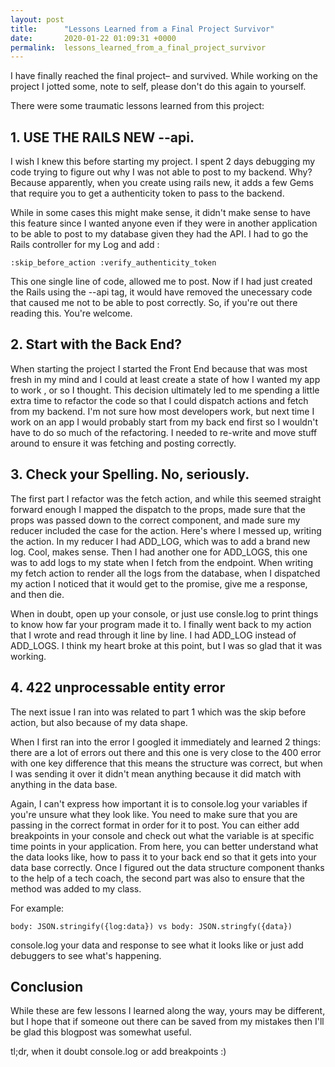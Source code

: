 ```yaml
---
layout: post
title:      "Lessons Learned from a Final Project Survivor"
date:       2020-01-22 01:09:31 +0000
permalink:  lessons_learned_from_a_final_project_survivor
---
```



I have finally reached the final project– and survived. While working on the project I jotted some, note to self, please don't do this again to yourself.


There were some traumatic lessons learned from this project:


## 1. USE THE RAILS NEW --api. 

I wish I knew this before starting my project. I spent 2 days debugging my code trying to figure out why I was not able to post to my backend. Why? Because apparently, when you create using rails new, it adds a few Gems that require you to get a authenticity token to pass to the backend. 

While in some cases this might make sense, it didn't make sense to have this feature since I wanted anyone even if they were in another application to be able to post to my database given they had the API. I had to go the Rails controller for my Log and add :

 `:skip_before_action :verify_authenticity_token`
 
 This one single line of code, allowed me to post. Now if I had just created the Rails using the --api tag, it would have removed the unecessary code that caused me not to be able to post correctly. So, if you're out there reading this. You're welcome.
 
 
 ## 2. Start with the Back End?
 
When starting the project I started the Front End because that was most fresh in my mind and I could at least create a state of how I wanted my app to work , or so I thought. This decision ultimately led to me spending a little extra time to refactor the code so that I could dispatch actions and fetch from my backend. I'm not sure how most developers work, but next time I work on an app I would probably start from my back end first so I wouldn't have to do so much of the refactoring. I needed to re-write and move stuff around to ensure it was fetching and posting correctly.

## 3.  Check your Spelling. No, seriously.

The first part I refactor was the fetch action, and while this seemed straight forward enough I mapped the dispatch to the props, made sure that the props was passed down to the correct component, and made sure my reducer included the case for the action. Here's where I messed up, writing the action. In my reducer I had ADD_LOG, which was to add a brand new log. Cool, makes sense. Then I had another one for ADD_LOGS, this one was to add logs to my state when I fetch from the endpoint. When writing my fetch action to render all the logs from the database, when I dispatched my action I noticed that it would get to the promise, give me a response, and then die. 

When in doubt, open up your console, or just use consle.log to print things to know how far your program made it to. I finally went back to my action that I wrote and read through it line by line. I had ADD_LOG instead of ADD_LOGS. I think my heart broke at this point, but I was so glad that it was working.

## 4. 422 unprocessable entity error

The next issue I ran into was related to part 1 which was the skip before action, but also because of my data shape. 

When I first ran into the error I googled it immediately and learned 2 things: there are a lot of errors out there and this one is very close to the 400 error with one key difference that this means the structure was correct, but when I was sending it over it didn't mean anything because it did match with anything in the data base.

Again, I can't express how important it is to console.log your variables if you're unsure what they look like. You need to make sure that you are passing in the correct format in order for it to post. You can either add breakpoints in your console and check out what the variable is at specific time points in your application. From here, you can better understand what the data looks like, how to pass it to your back end so that it gets into your data base correctly. Once I figured out the data structure component thanks to the help of a tech coach, the second part was also to ensure that the method was added to my class.

For example:

```
body: JSON.stringify({log:data}) vs body: JSON.stringfy({data})
```

console.log your data and response to see what it looks like or just add debuggers to see what's happening.

## Conclusion

While these are few lessons I learned along the way, yours may be different, but I hope that if someone out there can be saved from my mistakes then I'll be glad this blogpost was somewhat useful. 

tl;dr, when it doubt console.log or add breakpoints :)








 
